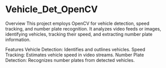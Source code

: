 # Vehicle_Det_OpenCV
Overview
This project employs OpenCV for vehicle detection, speed tracking, and number plate recognition. It analyzes video feeds or images, identifying vehicles, tracking their speed, and extracting number plate information.

Features
Vehicle Detection: Identifies and outlines vehicles.
Speed Tracking: Estimates vehicle speed in video streams.
Number Plate Detection: Recognizes number plates from detected vehicles.
